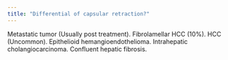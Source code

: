 ```yaml
---
title: "Differential of capsular retraction?"
---
```

Metastatic tumor (Usually post treatment). Fibrolamellar HCC (10%). HCC (Uncommon). Epithelioid hemangioendothelioma. Intrahepatic cholangiocarcinoma. Confluent hepatic fibrosis.

